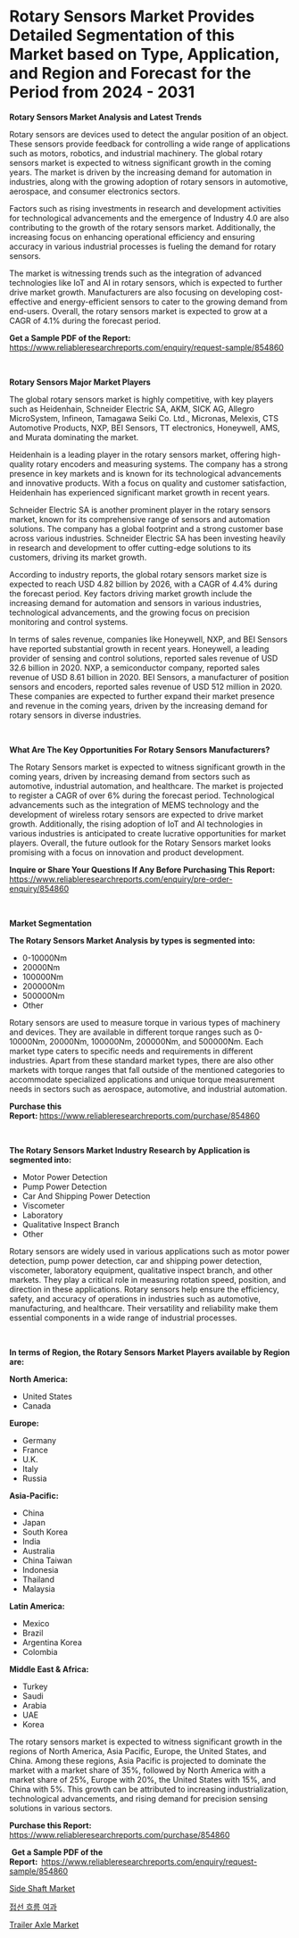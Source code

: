 <p><h1>Rotary Sensors Market Provides Detailed Segmentation of this Market based on Type, Application, and Region and Forecast for the Period from 2024 - 2031</h1></p><p><strong>Rotary Sensors Market Analysis and Latest Trends</strong></p>
<p><p>Rotary sensors are devices used to detect the angular position of an object. These sensors provide feedback for controlling a wide range of applications such as motors, robotics, and industrial machinery. The global rotary sensors market is expected to witness significant growth in the coming years. The market is driven by the increasing demand for automation in industries, along with the growing adoption of rotary sensors in automotive, aerospace, and consumer electronics sectors.</p><p>Factors such as rising investments in research and development activities for technological advancements and the emergence of Industry 4.0 are also contributing to the growth of the rotary sensors market. Additionally, the increasing focus on enhancing operational efficiency and ensuring accuracy in various industrial processes is fueling the demand for rotary sensors.</p><p>The market is witnessing trends such as the integration of advanced technologies like IoT and AI in rotary sensors, which is expected to further drive market growth. Manufacturers are also focusing on developing cost-effective and energy-efficient sensors to cater to the growing demand from end-users. Overall, the rotary sensors market is expected to grow at a CAGR of 4.1% during the forecast period.</p></p>
<p><strong>Get a Sample PDF of the Report:&nbsp;</strong> <a href="https://www.reliableresearchreports.com/enquiry/request-sample/854860">https://www.reliableresearchreports.com/enquiry/request-sample/854860</a></p>
<p>&nbsp;</p>
<p><strong>Rotary Sensors Major Market Players</strong></p>
<p><p>The global rotary sensors market is highly competitive, with key players such as Heidenhain, Schneider Electric SA, AKM, SICK AG, Allegro MicroSystem, Infineon, Tamagawa Seiki Co. Ltd., Micronas, Melexis, CTS Automotive Products, NXP, BEI Sensors, TT electronics, Honeywell, AMS, and Murata dominating the market.</p><p>Heidenhain is a leading player in the rotary sensors market, offering high-quality rotary encoders and measuring systems. The company has a strong presence in key markets and is known for its technological advancements and innovative products. With a focus on quality and customer satisfaction, Heidenhain has experienced significant market growth in recent years.</p><p>Schneider Electric SA is another prominent player in the rotary sensors market, known for its comprehensive range of sensors and automation solutions. The company has a global footprint and a strong customer base across various industries. Schneider Electric SA has been investing heavily in research and development to offer cutting-edge solutions to its customers, driving its market growth.</p><p>According to industry reports, the global rotary sensors market size is expected to reach USD 4.82 billion by 2026, with a CAGR of 4.4% during the forecast period. Key factors driving market growth include the increasing demand for automation and sensors in various industries, technological advancements, and the growing focus on precision monitoring and control systems.</p><p>In terms of sales revenue, companies like Honeywell, NXP, and BEI Sensors have reported substantial growth in recent years. Honeywell, a leading provider of sensing and control solutions, reported sales revenue of USD 32.6 billion in 2020. NXP, a semiconductor company, reported sales revenue of USD 8.61 billion in 2020. BEI Sensors, a manufacturer of position sensors and encoders, reported sales revenue of USD 512 million in 2020. These companies are expected to further expand their market presence and revenue in the coming years, driven by the increasing demand for rotary sensors in diverse industries.</p></p>
<p>&nbsp;</p>
<p><strong>What Are The Key Opportunities For Rotary Sensors Manufacturers?</strong></p>
<p><p>The Rotary Sensors market is expected to witness significant growth in the coming years, driven by increasing demand from sectors such as automotive, industrial automation, and healthcare. The market is projected to register a CAGR of over 6% during the forecast period. Technological advancements such as the integration of MEMS technology and the development of wireless rotary sensors are expected to drive market growth. Additionally, the rising adoption of IoT and AI technologies in various industries is anticipated to create lucrative opportunities for market players. Overall, the future outlook for the Rotary Sensors market looks promising with a focus on innovation and product development.</p></p>
<p><strong>Inquire or Share Your Questions If Any Before Purchasing This Report:</strong> <a href="https://www.reliableresearchreports.com/enquiry/pre-order-enquiry/854860">https://www.reliableresearchreports.com/enquiry/pre-order-enquiry/854860</a></p>
<p>&nbsp;</p>
<p><strong>Market Segmentation</strong></p>
<p><strong>The Rotary Sensors Market Analysis by types is segmented into:</strong></p>
<p><ul><li>0-10000Nm</li><li>20000Nm</li><li>100000Nm</li><li>200000Nm</li><li>500000Nm</li><li>Other</li></ul></p>
<p><p>Rotary sensors are used to measure torque in various types of machinery and devices. They are available in different torque ranges such as 0-10000Nm, 20000Nm, 100000Nm, 200000Nm, and 500000Nm. Each market type caters to specific needs and requirements in different industries. Apart from these standard market types, there are also other markets with torque ranges that fall outside of the mentioned categories to accommodate specialized applications and unique torque measurement needs in sectors such as aerospace, automotive, and industrial automation.</p></p>
<p><strong>Purchase this Report:&nbsp;</strong><a href="https://www.reliableresearchreports.com/purchase/854860">https://www.reliableresearchreports.com/purchase/854860</a></p>
<p>&nbsp;</p>
<p><strong>The Rotary Sensors Market Industry Research by Application is segmented into:</strong></p>
<p><ul><li>Motor Power Detection</li><li>Pump Power Detection</li><li>Car And Shipping Power Detection</li><li>Viscometer</li><li>Laboratory</li><li>Qualitative Inspect Branch</li><li>Other</li></ul></p>
<p><p>Rotary sensors are widely used in various applications such as motor power detection, pump power detection, car and shipping power detection, viscometer, laboratory equipment, qualitative inspect branch, and other markets. They play a critical role in measuring rotation speed, position, and direction in these applications. Rotary sensors help ensure the efficiency, safety, and accuracy of operations in industries such as automotive, manufacturing, and healthcare. Their versatility and reliability make them essential components in a wide range of industrial processes.</p></p>
<p>&nbsp;</p>
<p><strong>In terms of Region, the Rotary Sensors Market Players available by Region are:</strong></p>
<p>
    <p> <strong> North America: </strong>
        <ul>
            <li>United States</li>
            <li>Canada</li>
        </ul>
        </p> 
    <p> <strong> Europe: </strong>
        <ul>
            <li>Germany</li>
            <li>France</li>
            <li>U.K.</li>
            <li>Italy</li>
            <li>Russia</li>
        </ul>
        </p> 
    <p> <strong> Asia-Pacific: </strong>
        <ul>
            <li>China</li>
            <li>Japan</li>
            <li>South Korea</li>
            <li>India</li>
            <li>Australia</li>
            <li>China Taiwan</li>
            <li>Indonesia</li>
            <li>Thailand</li>
            <li>Malaysia</li>
        </ul>
        </p> 
    <p> <strong> Latin America: </strong>
        <ul>
            <li>Mexico</li>
            <li>Brazil</li>
            <li>Argentina Korea</li>
            <li>Colombia</li>
        </ul>
        </p> 
    <p> <strong> Middle East & Africa: </strong>
        <ul>
            <li>Turkey</li>
            <li>Saudi</li>
            <li>Arabia</li>
            <li>UAE</li>
            <li>Korea</li>
        </ul>
    </p>
    </p>
<p><p>The rotary sensors market is expected to witness significant growth in the regions of North America, Asia Pacific, Europe, the United States, and China. Among these regions, Asia Pacific is projected to dominate the market with a market share of 35%, followed by North America with a market share of 25%, Europe with 20%, the United States with 15%, and China with 5%. This growth can be attributed to increasing industrialization, technological advancements, and rising demand for precision sensing solutions in various sectors.</p></p>
<p><strong>Purchase this Report: </strong><a href="https://www.reliableresearchreports.com/purchase/854860">https://www.reliableresearchreports.com/purchase/854860</a></p>
<p>&nbsp;<strong>Get a Sample PDF of the Report:&nbsp;&nbsp;</strong><a href="https://www.reliableresearchreports.com/enquiry/request-sample/854860">https://www.reliableresearchreports.com/enquiry/request-sample/854860</a></p>
<p><strong></strong></p>
<p><p><a href="https://issuu.com/reportprime-2/docs/side-shaft-market-size-2030.pptx">Side Shaft Market</a></p><p><a href="https://github.com/royErdmtyan906778/Market-Research-Report-List-1/blob/main/55556008498.md">접선 흐름 여과</a></p><p><a href="https://issuu.com/reportprime-2/docs/trailer-axle-market-size-2030.pptx">Trailer Axle Market</a></p></p>